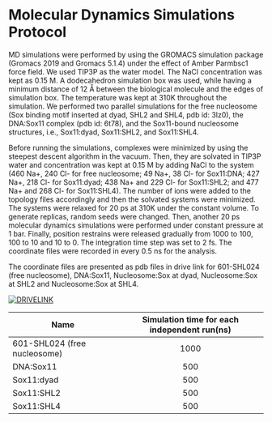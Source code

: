 # Molecular Dynamics Simulations Protocol

MD simulations were performed by using the GROMACS simulation package (Gromacs 2019 and Gromacs 5.1.4) under the effect of Amber Parmbsc1 force field. We used TIP3P as the water model. The NaCl concentration was kept as 0.15 M. A dodecahedron simulation box was used, while having a minimum distance of 12 Å between the biological molecule and the edges of simulation box. The temperature was kept at 310K throughout the simulation. We performed two parallel simulations for the free nucleosome (Sox binding motif inserted at dyad, SHL2 and SHL4, pdb id: 3lz0), the DNA:Sox11 complex (pdb id: 6t78), and the Sox11-bound nucleosome structures, i.e., Sox11:dyad, Sox11:SHL2, and Sox11:SHL4. 

Before running the simulations, complexes were minimized by using the steepest descent algorithm in the vacuum. Then, they are solvated in TIP3P water and concentration was kept at 0.15 M by adding NaCl to the system (460 Na+, 240 Cl- for free nucleosome; 49 Na+, 38 Cl- for Sox11:DNA; 427 Na+, 218 Cl- for Sox11:dyad; 438 Na+ and 229 Cl- for Sox11:SHL2; and 477 Na+ and 268 Cl- for Sox11:SHL4). The number of ions were added to the topology files accordingly and then the solvated systems were minimized. The systems were relaxed for 20 ps at 310K under the constant volume. To generate replicas, random seeds were changed. Then, another 20 ps molecular dynamics simulations were performed under constant pressure at 1 bar. Finally, position restrains were released gradually from 1000 to 100, 100 to 10 and 10 to 0. The integration time step was set to 2 fs. The coordinate files were recorded in every 0.5 ns for the analysis. 

The coordinate files are presented as pdb files in drive link for 601-SHL024 (free nucleosome), DNA:Sox11, Nucleosome:Sox at dyad, Nucleosome:Sox at SHL2 and Nucleosome:Sox at SHL4. 

[![DRIVELINK](http://img.shields.io/badge/DriveLink-B31B1B.svg)](https://drive.google.com/drive/folders/1xCAvVKn4FMwJXaiOfce78pRSTEbfw83e?usp=sharing)

| Name | Simulation time for each independent run(ns) |
| --- | :---: |
| 601-SHL024 (free nucleosome) | 1000 |
| DNA:Sox11 | 500 |
| Sox11:dyad | 500 |
| Sox11:SHL2 | 500 |
| Sox11:SHL4 | 500 |
